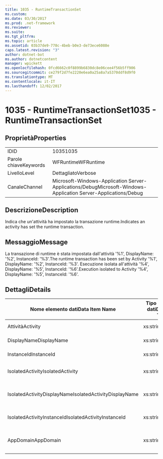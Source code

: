 ```yaml
---
title: 1035 - RuntimeTransactionSet
ms.custom: 
ms.date: 03/30/2017
ms.prod: .net-framework
ms.reviewer: 
ms.suite: 
ms.tgt_pltfrm: 
ms.topic: article
ms.assetid: 03b37de9-778c-4beb-b0e3-de73ece6088e
caps.latest.revision: "3"
author: dotnet-bot
ms.author: dotnetcontent
manager: wpickett
ms.openlocfilehash: 0fcd6662c0f8899b6830dc8e06cee4f56b5ff906
ms.sourcegitcommit: ce279f2d7fe2220e6ea0a25a8a7a5370ddf8d9f0
ms.translationtype: MT
ms.contentlocale: it-IT
ms.lasthandoff: 12/02/2017
---
```

# <a name="1035---runtimetransactionset"></a><span data-ttu-id="2b8a6-102">1035 - RuntimeTransactionSet</span><span class="sxs-lookup"><span data-stu-id="2b8a6-102">1035 - RuntimeTransactionSet</span></span>
## <a name="properties"></a><span data-ttu-id="2b8a6-103">Proprietà</span><span class="sxs-lookup"><span data-stu-id="2b8a6-103">Properties</span></span>  
  
|||  
|-|-|  
|<span data-ttu-id="2b8a6-104">ID</span><span class="sxs-lookup"><span data-stu-id="2b8a6-104">ID</span></span>|<span data-ttu-id="2b8a6-105">1035</span><span class="sxs-lookup"><span data-stu-id="2b8a6-105">1035</span></span>|  
|<span data-ttu-id="2b8a6-106">Parole chiave</span><span class="sxs-lookup"><span data-stu-id="2b8a6-106">Keywords</span></span>|<span data-ttu-id="2b8a6-107">WFRuntime</span><span class="sxs-lookup"><span data-stu-id="2b8a6-107">WFRuntime</span></span>|  
|<span data-ttu-id="2b8a6-108">Livello</span><span class="sxs-lookup"><span data-stu-id="2b8a6-108">Level</span></span>|<span data-ttu-id="2b8a6-109">Dettagliato</span><span class="sxs-lookup"><span data-stu-id="2b8a6-109">Verbose</span></span>|  
|<span data-ttu-id="2b8a6-110">Canale</span><span class="sxs-lookup"><span data-stu-id="2b8a6-110">Channel</span></span>|<span data-ttu-id="2b8a6-111">Microsoft-Windows-Application Server-Applications/Debug</span><span class="sxs-lookup"><span data-stu-id="2b8a6-111">Microsoft-Windows-Application Server-Applications/Debug</span></span>|  
  
## <a name="description"></a><span data-ttu-id="2b8a6-112">Descrizione</span><span class="sxs-lookup"><span data-stu-id="2b8a6-112">Description</span></span>  
 <span data-ttu-id="2b8a6-113">Indica che un'attività ha impostato la transazione runtime.</span><span class="sxs-lookup"><span data-stu-id="2b8a6-113">Indicates an activity has set the runtime transaction.</span></span>  
  
## <a name="message"></a><span data-ttu-id="2b8a6-114">Messaggio</span><span class="sxs-lookup"><span data-stu-id="2b8a6-114">Message</span></span>  
 <span data-ttu-id="2b8a6-115">La transazione di runtime è stata impostata dall'attività '%1', DisplayName: '%2', InstanceId: '%3'.</span><span class="sxs-lookup"><span data-stu-id="2b8a6-115">The runtime transaction has been set by Activity '%1', DisplayName: '%2', InstanceId: '%3'.</span></span>  <span data-ttu-id="2b8a6-116">Esecuzione isolata all'attività '%4', DisplayName: '%5', InstanceId: '%6'.</span><span class="sxs-lookup"><span data-stu-id="2b8a6-116">Execution isolated to Activity '%4', DisplayName: '%5', InstanceId: '%6'.</span></span>  
  
## <a name="details"></a><span data-ttu-id="2b8a6-117">Dettagli</span><span class="sxs-lookup"><span data-stu-id="2b8a6-117">Details</span></span>  
  
|<span data-ttu-id="2b8a6-118">Nome elemento dati</span><span class="sxs-lookup"><span data-stu-id="2b8a6-118">Data Item Name</span></span>|<span data-ttu-id="2b8a6-119">Tipo elemento dati</span><span class="sxs-lookup"><span data-stu-id="2b8a6-119">Data Item Type</span></span>|<span data-ttu-id="2b8a6-120">Descrizione</span><span class="sxs-lookup"><span data-stu-id="2b8a6-120">Description</span></span>|  
|--------------------|--------------------|-----------------|  
|<span data-ttu-id="2b8a6-121">Attività</span><span class="sxs-lookup"><span data-stu-id="2b8a6-121">Activity</span></span>|<span data-ttu-id="2b8a6-122">xs:string</span><span class="sxs-lookup"><span data-stu-id="2b8a6-122">xs:string</span></span>|<span data-ttu-id="2b8a6-123">Il nome del tipo di attività.</span><span class="sxs-lookup"><span data-stu-id="2b8a6-123">The type name of the activity.</span></span>|  
|<span data-ttu-id="2b8a6-124">DisplayName</span><span class="sxs-lookup"><span data-stu-id="2b8a6-124">DisplayName</span></span>|<span data-ttu-id="2b8a6-125">xs:string</span><span class="sxs-lookup"><span data-stu-id="2b8a6-125">xs:string</span></span>|<span data-ttu-id="2b8a6-126">Nome visualizzato dell'attività.</span><span class="sxs-lookup"><span data-stu-id="2b8a6-126">The display name of the activity.</span></span>|  
|<span data-ttu-id="2b8a6-127">InstanceId</span><span class="sxs-lookup"><span data-stu-id="2b8a6-127">InstanceId</span></span>|<span data-ttu-id="2b8a6-128">xs:string</span><span class="sxs-lookup"><span data-stu-id="2b8a6-128">xs:string</span></span>|<span data-ttu-id="2b8a6-129">L'ID dell'istanza dell'attività.</span><span class="sxs-lookup"><span data-stu-id="2b8a6-129">The instance id of the activity.</span></span>|  
|<span data-ttu-id="2b8a6-130">IsolatedActivity</span><span class="sxs-lookup"><span data-stu-id="2b8a6-130">IsolatedActivity</span></span>|<span data-ttu-id="2b8a6-131">xs:string</span><span class="sxs-lookup"><span data-stu-id="2b8a6-131">xs:string</span></span>|<span data-ttu-id="2b8a6-132">Il nome del tipo di attività che la transazione su cui è isolata.</span><span class="sxs-lookup"><span data-stu-id="2b8a6-132">The type name of the activity that the transaction is isolated to.</span></span>|  
|<span data-ttu-id="2b8a6-133">IsolatedActivityDisplayName</span><span class="sxs-lookup"><span data-stu-id="2b8a6-133">IsolatedActivityDisplayName</span></span>|<span data-ttu-id="2b8a6-134">xs:string</span><span class="sxs-lookup"><span data-stu-id="2b8a6-134">xs:string</span></span>|<span data-ttu-id="2b8a6-135">Il nome visualizzato dell'attività che la transazione su cui è isolata.</span><span class="sxs-lookup"><span data-stu-id="2b8a6-135">The display name of the activity that the transaction is isolated to.</span></span>|  
|<span data-ttu-id="2b8a6-136">IsolatedActivityInstanceId</span><span class="sxs-lookup"><span data-stu-id="2b8a6-136">IsolatedActivityInstanceId</span></span>|<span data-ttu-id="2b8a6-137">xs:string</span><span class="sxs-lookup"><span data-stu-id="2b8a6-137">xs:string</span></span>|<span data-ttu-id="2b8a6-138">L'ID istanza dell'attività che la transazione su cui è isolata.</span><span class="sxs-lookup"><span data-stu-id="2b8a6-138">The instance id of the activity that the transaction is isolated to.</span></span>|  
|<span data-ttu-id="2b8a6-139">AppDomain</span><span class="sxs-lookup"><span data-stu-id="2b8a6-139">AppDomain</span></span>|<span data-ttu-id="2b8a6-140">xs:string</span><span class="sxs-lookup"><span data-stu-id="2b8a6-140">xs:string</span></span>|<span data-ttu-id="2b8a6-141">Stringa restituita da AppDomain.CurrentDomain.FriendlyName.</span><span class="sxs-lookup"><span data-stu-id="2b8a6-141">The string returned by AppDomain.CurrentDomain.FriendlyName.</span></span>|

